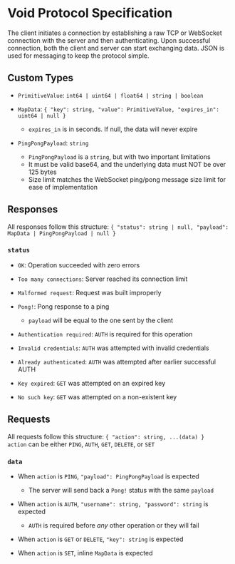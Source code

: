 # Void Protocol Specification

The client initiates a connection by establishing a raw TCP or WebSocket connection with the server and then authenticating.
Upon successful connection, both the client and server can start exchanging data.
JSON is used for messaging to keep the protocol simple.

## Custom Types

- `PrimitiveValue`: `int64 | uint64 | float64 | string | boolean`
- `MapData`: `{ "key": string, "value": PrimitiveValue, "expires_in": uint64 | null }`

  - `expires_in` is in seconds. If null, the data will never expire

- `PingPongPayload`: `string`

  - `PingPongPayload` is a `string`, but with two important limitations
  - It must be valid base64, and the underlying data must NOT be over 125 bytes
  - Size limit matches the WebSocket ping/pong message size limit for ease of implementation

## Responses

All responses follow this structure: `{ "status": string | null, "payload": MapData | PingPongPayload | null }`

### `status`

- `OK`: Operation succeeded with zero errors
- `Too many connections`: Server reached its connection limit
- `Malformed request`: Request was built improperly

- `Pong!`: Pong response to a ping

  - `payload` will be equal to the one sent by the client

- `Authentication required`: `AUTH` is required for this operation
- `Invalid credentials`: `AUTH` was attempted with invalid credentials
- `Already authenticated`: `AUTH` was attempted after earlier successful AUTH

- `Key expired`: `GET` was attempted on an expired key
- `No such key`: `GET` was attempted on a non-existent key

## Requests

All requests follow this structure: `{ "action": string, ...(data) }`  
`action` can be either `PING`, `AUTH`, `GET`, `DELETE`, or `SET`

### `data`

- When `action` is `PING`, `"payload": PingPongPayload` is expected

  - The server will send back a `Pong!` status with the same `payload`

- When `action` is `AUTH`, `"username": string, "password": string` is expected

  - `AUTH` is required before _any_ other operation or they will fail

- When `action` is `GET` or `DELETE`, `"key": string` is expected

- When `action` is `SET`, inline `MapData` is expected
